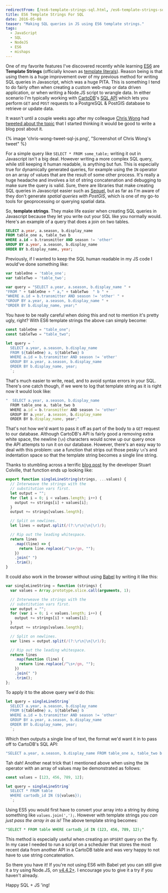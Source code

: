 ```yaml
---
redirectFrom: [/es6-template-strings-sql.html, /es6-template-strings-sql/]
title: ES6 Template Strings For SQL
date: 2016-05-08
teaser: "Making SQL queries in JS using ES6 template strings."
tags:
  - JavaScript
  - SQL
  - NodeJS
  - ES6
  - mishaps
---
```


One of my favorite features I've discovered recently while learning [ES6](http://es6-features.org/#Constants) are **Template Strings** (officially known as [template literals](https://developer.mozilla.org/en-US/docs/Web/JavaScript/Reference/Template_literals)). Reason being is that using them is a huge improvement over of my previous method for writing SQL queries in Javascript, which was a huge PITA. This is something I tend to do fairly often when creating a custom web-map or data driven application, or when writing a Node.JS script to wrangle data. In either scenario I'm typically working with [CartoDB](https://cartodb.com)'s [SQL API](http://docs.cartodb.com/cartodb-platform/sql-api/) which lets you perform `GET` and `POST` requests to a PostgreSQL & PostGIS database to retrieve or update data.

It wasn't until a couple weeks ago after my colleague [Chris Wong](http://chriswhong.com/) had [tweeted about the topic](https://twitter.com/chris_whong/status/725057071855591424) that I started thinking it would be good to write a blog post about it.

{% image 'chris-wong-tweet-sql-js.png', "Screenshot of Chris Wong's tweet" %}

For a simple query like `SELECT * FROM some_table;` writing it out in Javascript isn't a big deal. However writing a more complex SQL query, while still keeping it human readable, is anything but fun. This is especially true for dynamically generated queries, for example using the `IN` operator on an array of values that are the result of some other process. It's really a huge headache and involves a lot of string concatenation and debugging to make sure the query is valid. Sure, there are libraries that make creating SQL queries in Javascript easier such as [Sequel](https://github.com/jeremyevans/sequel), but as far as I'm aware of they don't generate _spatial queries with PostGIS_, which is one of my go-to tools for geoprocessing or querying spatial data.

So, **template strings**. They make life easier when creating SQL queries in Javascript because they let you write out your SQL like you normally would. Here's an example of a query that does a join on two tables.

```sql
SELECT a.year, a.season, b.display_name
FROM table_one a, table_two b
WHERE a.id = b.transmitter AND season != 'other'
GROUP BY a.year, a.season, b.display_name
ORDER BY b.display_name, year;
```

Previously, if I wanted to keep the SQL human readable in my JS code I would've done something like:

```js
var tableOne = 'table_one';
var tableTwo = 'table_two';

var query = "SELECT a.year, a.season, b.display_name " +
"FROM " + tableOne + " a," + tableTwo  " b " +
"WHERE a.id = b.transmitter AND season != 'other' " +
"GROUP BY a.year, a.season, b.display_name " +
"ORDER BY b.display_name, year;"
```

You have to be really careful when doing this and not to mention it's pretty ugly, right? With ES6 template strings the above can simply become:

```js
const tableOne = "table_one";
const tableTwo = "table_two";

let query = `
  SELECT a.year, a.season, b.display_name
  FROM ${tableOne} a, ${tableTwo} b
  WHERE a.id = b.transmitter AND season != 'other'
  GROUP BY a.year, a.season, b.display_name
  ORDER BY b.display_name, year;
  `;
```

That's much easier to write, read, and to avoid syntax errors in your SQL. There's one catch though, if we were to log that template string as it is right now it would look like:

```js
"  SELECT a.year, a.season, b.display_name
  FROM table_one a, table_two b
  WHERE a.id = b.transmitter AND season != 'other'
  GROUP BY a.year, a.season, b.display_name
  ORDER BY b.display_name, year;"
```

That's not how we'd want to pass it off as part of the body to a `GET` request to our database. Although CartoDB's API is fairly good a removing extra white space, the newline (`\n`) characters would screw up our query once the API attempts to run it on our database. However, there's an easy way to deal with this problem: use a function that strips out those pesky `\n`'s and indentation space so that the template string becomes a single line string.

Thanks to stumbling across a terrific [blog post](https://muffinresearch.co.uk/removing-leading-whitespace-in-es6-template-strings/) by the developer Stuart Colville, that function ends up looking like:

```js
export function singleLineString(strings, ...values) {
  // Interweave the strings with the
  // substitution vars first.
  let output = "";
  for (let i = 0; i < values.length; i++) {
    output += strings[i] + values[i];
  }
  output += strings[values.length];

  // Split on newlines.
  let lines = output.split(/(?:\r\n|\n|\r)/);

  // Rip out the leading whitespace.
  return lines
    .map((line) => {
      return line.replace(/^\s+/gm, "");
    })
    .join(" ")
    .trim();
}
```

It could also work in the browser without using [Babel](https://babeljs.io/) by writing it like this:

```js
var singleLineString = function (strings) {
  var values = Array.prototype.slice.call(arguments, 1);

  // Interweave the strings with the
  // substitution vars first.
  var output = "";
  for (var i = 0; i < values.length; i++) {
    output += strings[i] + values[i];
  }
  output += strings[values.length];

  // Split on newlines.
  var lines = output.split(/(?:\r\n|\n|\r)/);

  // Rip out the leading whitespace.
  return lines
    .map(function (line) {
      return line.replace(/^\s+/gm, "");
    })
    .join(" ")
    .trim();
};
```

To apply it to the above query we'd do this:

```js
let query = singleLineString`
  SELECT a.year, a.season, b.display_name
  FROM ${tableOne} a, ${tableTwo} b
  WHERE a.id = b.transmitter AND season != 'other'
  GROUP BY a.year, a.season, b.display_name
  ORDER BY b.display_name, year;
  `;
```

Which then outputs a single line of text, the format we'd want it in to pass off to CartoDB's SQL API:

```js
"SELECT a.year, a.season, b.display_name FROM table_one a, table_two b WHERE a.id = b.transmitter AND season != 'other' GROUP BY a.year, a.season, b.display_name ORDER BY b.display_name, year;";
```

Tah dah! Another neat trick that I mentioned above when using the `IN` operator with an array of values may be demonstrated as follows:

```js
const values = [123, 456, 789, 12];

let query = singleLineString`
  SELECT * FROM table
  WHERE cartodb_id IN (${values});
  `;
```

Using ES5 you would first have to convert your array into a string by doing something like `values.join(',');`. However with template strings _you can just pass the array in as is!_ The above template string becomes:

```sql
"SELECT * FROM table WHERE cartodb_id IN (123, 456, 789, 12);"
```

This method is especially useful when creating an `UPSERT` query on the fly. In my case I needed to run a script on a scheduler that stores the most recent data from another API in a CartoDB table and was very happy to not have to use string concatenation.

So there you have it! If you're not using ES6 with Babel yet you can still give it a try using Node.JS, on [v4.4.2+](http://node.green/#template-literals). I encourage you to give it a try if you haven't already.

Happy SQL + JS 'ing!
